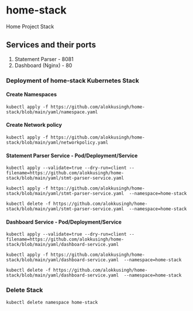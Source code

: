 # home-stack
Home Project Stack

## Services and their ports
1. Statement Parser - 8081
2. Dashboard (Nginx) - 80

### Deployment of home-stack Kubernetes Stack
#### Create Namespaces
````
kubectl apply -f https://github.com/alokkusingh/home-stack/blob/main/yaml/namespace.yaml
````
#### Create Network policy
````
kubectl apply -f https://github.com/alokkusingh/home-stack/blob/main/yaml/networkpolicy.yaml
````
#### Statement Parser Service - Pod/Deployment/Service
````
kubectl apply --validate=true --dry-run=client --filename=https://github.com/alokkusingh/home-stack/blob/main/yaml/stmt-parser-service.yaml 
````
````
kubectl apply -f https://github.com/alokkusingh/home-stack/blob/main/yaml/stmt-parser-service.yaml  --namespace=home-stack
````
````
kubectl delete -f https://github.com/alokkusingh/home-stack/blob/main/yaml/stmt-parser-service.yaml  --namespace=home-stack
````
#### Dashboard Service - Pod/Deployment/Service
````
kubectl apply --validate=true --dry-run=client --filename=https://github.com/alokkusingh/home-stack/blob/main/yaml/dashboard-service.yaml 
````
````
kubectl apply -f https://github.com/alokkusingh/home-stack/blob/main/yaml/dashboard-service.yaml  --namespace=home-stack
````
````
kubectl delete -f https://github.com/alokkusingh/home-stack/blob/main/yaml/dashboard-service.yaml  --namespace=home-stack
````
### Delete Stack
````
kubectl delete namespace home-stack 
````